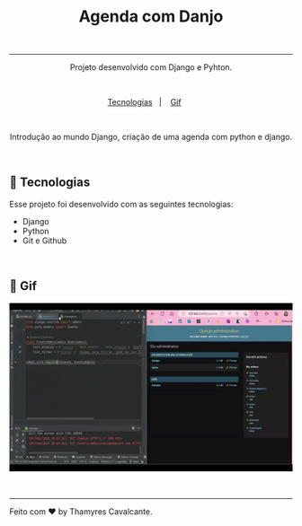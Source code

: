 <h1 align="center"> Agenda com Danjo </h1>

<br>

---

<p align="center">
Projeto desenvolvido com Django e Pyhton. 
</p>

<br>

<p align="center">
  <a href="#-tecnologias">Tecnologias</a>&nbsp;&nbsp;&nbsp;|&nbsp;&nbsp;&nbsp;    
  <a href="Gif">Gif</a>&nbsp;&nbsp;&nbsp;&nbsp;&nbsp;&nbsp;
</p>

<br>

<p align="center">  
Introdução ao mundo Django, criação de uma agenda com python e django. 

</p>

<br>

## 🚀 Tecnologias

Esse projeto foi desenvolvido com as seguintes tecnologias:
- Django
- Python
- Git e Github

<br>

## 📸 Gif
<p>
  <img width="100%" height="300" src="vid/Agenda_Django.gif"></img>
</p>



<br>

---

Feito com ♥ by Thamyres Cavalcante.